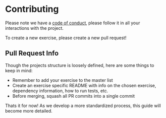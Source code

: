 # Contributing

Please note we have a
[code of conduct](https://github.com/TEECOM/mob/blob/master/CODE_OF_CONDUCT.md),
please follow it in all your interactions with the project.

To create a new exercise, please create a new pull request!

## Pull Request Info

Though the projects structure is loosely defined, here are some things to keep
in mind:

- Remember to add your exercise to the master list
- Create an exercise specific README with info on the chosen exercise,
  dependency information, how to run tests, etc.
- Before merging, squash all PR commits into a single commit

Thats it for now! As we develop a more standardized process, this guide will
become more detailed.
